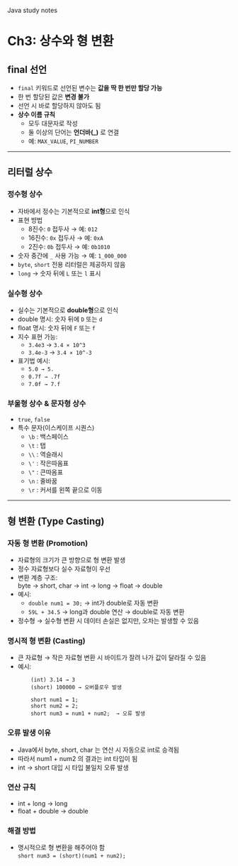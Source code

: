 ﻿Java study notes
# Ch3: 상수와 형 변환

## final 선언
- `final` 키워드로 선언된 변수는 **값을 딱 한 번만 할당 가능**
- 한 번 할당된 값은 **변경 불가**
- 선언 시 바로 할당하지 않아도 됨
- **상수 이름 규칙**
  - 모두 대문자로 작성
  - 둘 이상의 단어는 **언더바(_)** 로 연결  
  - 예: `MAX_VALUE`, `PI_NUMBER`

---

## 리터럴 상수

### 정수형 상수
- 자바에서 정수는 기본적으로 **int형**으로 인식
- 표현 방법
  - 8진수: `0` 접두사 → 예: `012`
  - 16진수: `0x` 접두사 → 예: `0xA`
  - 2진수: `0b` 접두사 → 예: `0b1010`
- 숫자 중간에 `_` 사용 가능 → 예: `1_000_000`
- `byte`, `short` 전용 리터럴은 제공하지 않음
- `long` → 숫자 뒤에 `L` 또는 `l` 표시

### 실수형 상수
- 실수는 기본적으로 **double형**으로 인식
- double 명시: 숫자 뒤에 `D` 또는 `d`
- float 명시: 숫자 뒤에 `F` 또는 `f`
- 지수 표현 가능:
  - `3.4e3` → `3.4 × 10^3`  
  - `3.4e-3` → `3.4 × 10^-3`
- 표기법 예시:
  - `5.0 → 5.`  
  - `0.7f → .7f`  
  - `7.0f → 7.f`

### 부울형 상수 & 문자형 상수
- `true`, `false`
- 특수 문자(이스케이프 시퀀스)  
  - `\b` : 백스페이스  
  - `\t` : 탭  
  - `\\` : 역슬래시  
  - `\'` : 작은따옴표  
  - `\"` : 큰따옴표  
  - `\n` : 줄바꿈  
  - `\r` : 커서를 왼쪽 끝으로 이동  

---

## 형 변환 (Type Casting)

### 자동 형 변환 (Promotion)
- 자료형의 크기가 큰 방향으로 형 변환 발생  
- 정수 자료형보다 실수 자료형이 우선  
- 변환 계층 구조:  
  byte → short, char → int → long → float → double  
- 예시:  
  - `double num1 = 30;` → int가 double로 자동 변환  
  - `59L + 34.5` → long과 double 연산 → double로 자동 변환  
- 정수형 → 실수형 변환 시 데이터 손실은 없지만, 오차는 발생할 수 있음  

### 명시적 형 변환 (Casting)
- 큰 자료형 → 작은 자료형 변환 시 바이트가 잘려 나가 값이 달라질 수 있음  
- 예시:  
    ```
        (int) 3.14 → 3
        (short) 100000 → 오버플로우 발생
    
        short num1 = 1;
        short num2 = 2;
        short num3 = num1 + num2;  → 오류 발생
    ```

### 오류 발생 이유
- Java에서 byte, short, char 는 연산 시 자동으로 int로 승격됨  
- 따라서 num1 + num2 의 결과는 int 타입이 됨  
- int → short 대입 시 타입 불일치 오류 발생  

### 연산 규칙
- int + long → long  
- float + double → double  

### 해결 방법
- 명시적으로 형 변환을 해주어야 함  
`short num3 = (short)(num1 + num2);`
